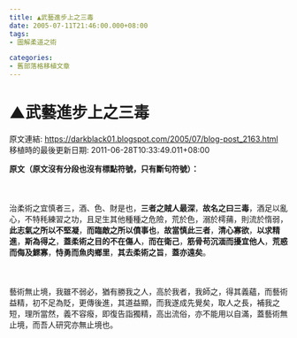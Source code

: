 ```yaml
---
title: ▲武藝進步上之三毒
date: 2005-07-11T21:46:00.000+08:00
tags: 
- 圖解柔道之術

categories:
- 舊部落格移植文章
---
```


# ▲武藝進步上之三毒

原文連結: https://darkblack01.blogspot.com/2005/07/blog-post_2163.html
移植時的最後更新日期: 2011-06-28T10:33:49.011+08:00

<b>原文（原文沒有分段也沒有標點符號，只有斷句符號）：</b><br /><br /><br /><br />治柔術之宜慎者三，酒、色、財是也，<b>三者之賊人最深</b>，<b>故名之曰三毒</b>，酒足以亂心，不特秏練習之功，且足生其他種種之危險，荒於色，溺於樗蒱，則流於惰弱，<b>此志氣之所以不堅凝</b>，<b>而臨敵之所以僨事也</b>，<b>故當慎此三者</b>，<b>清心寡欲</b>，<b>以求精進</b>，<b>斯為得之</b>，<b>蓋柔術之目的不在傷人</b>，<b>而在衛己</b>，<b>筋骨苟沉湎而擾宜他人</b>，<b>荒惑而侮及鰥寡</b>，<b>恃勇而魚肉鄉里</b>，<b>其去柔術之旨</b>，<b>蓋亦遠矣</b>。<br /><br /><br /><br />藝術無止境，我雖不弱必，猶有勝我之人，高於我者，我師之，得其義蘊，而藝術益精，初不足為貶，更傳後進，其道益顯，而我遂成先覺矣，取人之長，補我之短，理所當然，義不容癈，即復告詣獨精，高出流俗，亦不能用以自滿，蓋藝術無止境，而吾人研究亦無止境也。

